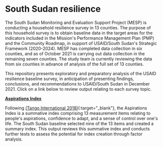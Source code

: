 # South Sudan resilience

The South Sudan Monitoring and Evaluation Support Project (MESP) is conducting a household resilience survey in 13 counties. The purpose of this household survey is to obtain baseline data in the target areas for the indicators included in the Mission's Performance Management Plan (PMP) and the Community Roadmap, in support of USAID/South Sudan's Strategic Framework (2020-2024). MESP has completed data collection in six counties, and as of October 2021 is carrying out data collection in the remaining seven counties. The study team is currently reviewing the data from six counties in advance of analysis of the full set of 13 counties. 

This repository presents exploratory and preparatory analysis of the USAID resilience baseline survey, in anticipation of presenting findings, conclusions, and recommendations to USAID/South Sudan in December 2021. Click on a link below to review output relating to each survey topic. 

[**Aspirations Index**](https://managementsystemsintl.github.io/South-Sudan-resilience/code/South-Sudan-resilience---Aspirations-explore.html)

Following [(Tango International 2018)](https://www.fsnnetwork.org/sites/default/files/Methodology_Guide_Nov2018508.pdf){:target="_blank"}, the Aspirations Index is a summative index comprising 13 measurement items relating to people's aspirations, confidence to adapt, and a sense of control over one's life. The South Sudan baseline selected nine of the 13 items and created a summary index. This output reviews this summative index and conducts further tests to assess the potential for index creation through factor analysis. 

